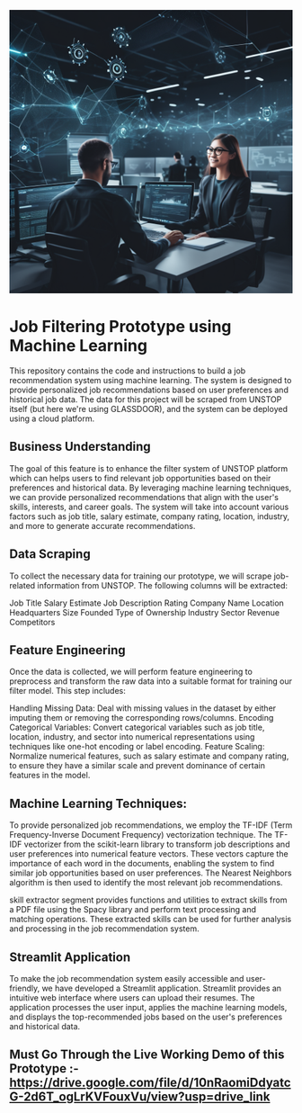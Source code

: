 ![jsr2](https://github.com/raj18verma/Job-Filtering-App/blob/main/utilities/resumes/A%20cutting-edge%20%20c5f52a77-b1e6-4bb5-8c97-571ea2b468b2.png)

# Job Filtering Prototype using Machine Learning
This repository contains the code and instructions to build a job recommendation system using machine learning. The system is designed to provide personalized job recommendations based on user preferences and historical job data. The data for this project will be scraped from UNSTOP itself (but here we're using GLASSDOOR), and the system can be deployed using a cloud platform.

## Business Understanding
The goal of this feature is to enhance the filter system of UNSTOP platform which can helps users to find relevant job opportunities based on their preferences and historical data. By leveraging machine learning techniques, we can provide personalized recommendations that align with the user's skills, interests, and career goals. The system will take into account various factors such as job title, salary estimate, company rating, location, industry, and more to generate accurate recommendations.

## Data Scraping
To collect the necessary data for training our prototype, we will scrape job-related information from UNSTOP. The following columns will be extracted:

Job Title
Salary Estimate
Job Description
Rating
Company Name
Location
Headquarters
Size
Founded
Type of Ownership
Industry
Sector
Revenue
Competitors

## Feature Engineering
Once the data is collected, we will perform feature engineering to preprocess and transform the raw data into a suitable format for training our filter model. This step includes:

Handling Missing Data: Deal with missing values in the dataset by either imputing them or removing the corresponding rows/columns.
Encoding Categorical Variables: Convert categorical variables such as job title, location, industry, and sector into numerical representations using techniques like one-hot encoding or label encoding.
Feature Scaling: Normalize numerical features, such as salary estimate and company rating, to ensure they have a similar scale and prevent dominance of certain features in the model.

## Machine Learning Techniques:
To provide personalized job recommendations, we employ the TF-IDF (Term Frequency-Inverse Document Frequency) vectorization technique. The TF-IDF vectorizer from the scikit-learn library to transform job descriptions and user preferences into numerical feature vectors. These vectors capture the importance of each word in the documents, enabling the system to find similar job opportunities based on user preferences. The Nearest Neighbors algorithm is then used to identify the most relevant job recommendations.

skill extractor segment provides functions and utilities to extract skills from a PDF file using the Spacy library and perform text processing and matching operations. These extracted skills can be used for further analysis and processing in the job recommendation system.

## Streamlit Application
To make the job recommendation system easily accessible and user-friendly, we have developed a Streamlit application. Streamlit provides an intuitive web interface where users can upload their resumes. The application processes the user input, applies the machine learning models, and displays the top-recommended jobs based on the user's preferences and historical data.


## Must Go Through the Live Working Demo of this Prototype :- https://drive.google.com/file/d/10nRaomiDdyatcG-2d6T_ogLrKVFouxVu/view?usp=drive_link

